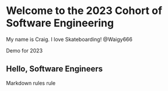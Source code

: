 # Welcome to the 2023 Cohort of Software Engineering

My name is Craig. I love Skateboarding!
@Waigy666

Demo for 2023

## Hello, Software Engineers

Markdown rules rule
